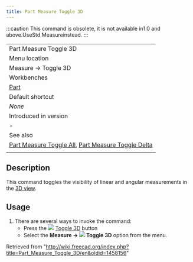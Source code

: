 ```yaml
---
title: Part Measure Toggle 3D
---
```


:::caution
This command is obsolete, it is not available in1.0 and above.UseStd Measureinstead.
:::

|                                                                                                                                                                    |
| ------------------------------------------------------------------------------------------------------------------------------------------------------------------ |
| Part Measure Toggle 3D                                                                                                                                             |
| Menu location                                                                                                                                                      |
| Measure → Toggle 3D                                                                                                                                                |
| Workbenches                                                                                                                                                        |
| [Part](/Part_Workbench "Part Workbench")                                                                                                                           |
| Default shortcut                                                                                                                                                   |
| _None_                                                                                                                                                             |
| Introduced in version                                                                                                                                              |
| -                                                                                                                                                                  |
| See also                                                                                                                                                           |
| [Part Measure Toggle All](/Part_Measure_Toggle_All "Part Measure Toggle All"), [Part Measure Toggle Delta](/Part_Measure_Toggle_Delta "Part Measure Toggle Delta") |
|                                                                                                                                                                    |

## Description

This command toggles the visibility of linear and angular measurements in the [3D view](/3D_view "3D view").

## Usage

1. There are several ways to invoke the command:
   - Press the ![](/images/Part_Measure_Toggle_3D.svg) [Toggle 3D](/Part_Measure_Toggle_3D "Part Measure Toggle 3D") button
   - Select the **Measure → ![](/images/Part_Measure_Toggle_3D.svg) Toggle 3D** option from the menu.

Retrieved from "<http://wiki.freecad.org/index.php?title=Part_Measure_Toggle_3D/en&oldid=1458156>"
